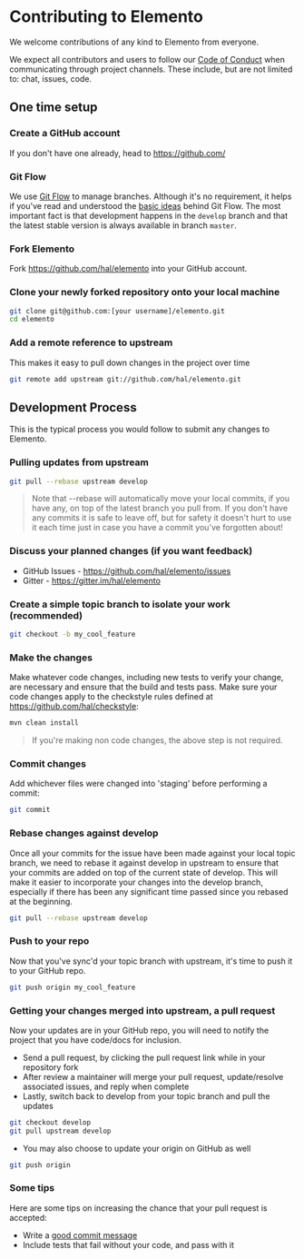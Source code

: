 # Contributing to Elemento

We welcome contributions of any kind to Elemento from everyone.

We expect all contributors and users to follow our [Code of Conduct](CODE_OF_CONDUCT.md) when communicating through project channels. These include, but are not limited to: chat, issues, code.

## One time setup

### Create a GitHub account

If you don't have one already, head to https://github.com/

### Git Flow

We use [Git Flow](https://github.com/nvie/gitflow) to manage branches. Although it's no requirement, it helps if you've read and understood the [basic ideas](http://nvie.com/posts/a-successful-git-branching-model/) behind Git Flow. The most important fact is that development happens in the `develop` branch and that the latest stable version is always available in branch `master`.

### Fork Elemento

Fork https://github.com/hal/elemento into your GitHub account.

### Clone your newly forked repository onto your local machine

```bash
git clone git@github.com:[your username]/elemento.git
cd elemento
```

### Add a remote reference to upstream

This makes it easy to pull down changes in the project over time

```bash
git remote add upstream git://github.com/hal/elemento.git
```

## Development Process

This is the typical process you would follow to submit any changes to Elemento.

### Pulling updates from upstream

```bash
git pull --rebase upstream develop
```

> Note that --rebase will automatically move your local commits, if you have
> any, on top of the latest branch you pull from.
> If you don't have any commits it is safe to leave off, but for safety it
> doesn't hurt to use it each time just in case you have a commit you've
> forgotten about!

### Discuss your planned changes (if you want feedback)

 * GitHub Issues - https://github.com/hal/elemento/issues
 * Gitter - https://gitter.im/hal/elemento

### Create a simple topic branch to isolate your work (recommended)

```bash
git checkout -b my_cool_feature
```

### Make the changes

Make whatever code changes, including new tests to verify your change, are necessary and ensure that the build and tests pass. Make sure your code changes apply to the checkstyle rules defined at https://github.com/hal/checkstyle:

```bash
mvn clean install
```

> If you're making non code changes, the above step is not required.

### Commit changes

Add whichever files were changed into 'staging' before performing a commit:

```bash
git commit
```

### Rebase changes against develop

Once all your commits for the issue have been made against your local topic branch, we need to rebase it against develop in upstream to ensure that your commits are added on top of the current state of develop. This will make it easier to incorporate your changes into the develop branch, especially if there has been any significant time passed since you rebased at the beginning.

```bash
git pull --rebase upstream develop
```

### Push to your repo

Now that you've sync'd your topic branch with upstream, it's time to push it to your GitHub repo.

```bash
git push origin my_cool_feature
```

### Getting your changes merged into upstream, a pull request

Now your updates are in your GitHub repo, you will need to notify the project that you have code/docs for inclusion.

 * Send a pull request, by clicking the pull request link while in your repository fork
 * After review a maintainer will merge your pull request, update/resolve associated issues, and reply when complete
 * Lastly, switch back to develop from your topic branch and pull the updates

```bash
git checkout develop
git pull upstream develop
```

 * You may also choose to update your origin on GitHub as well

```bash
git push origin
```

### Some tips

Here are some tips on increasing the chance that your pull request is accepted:

 * Write a [good commit message](http://tbaggery.com/2008/04/19/a-note-about-git-commit-messages.html)
 * Include tests that fail without your code, and pass with it
